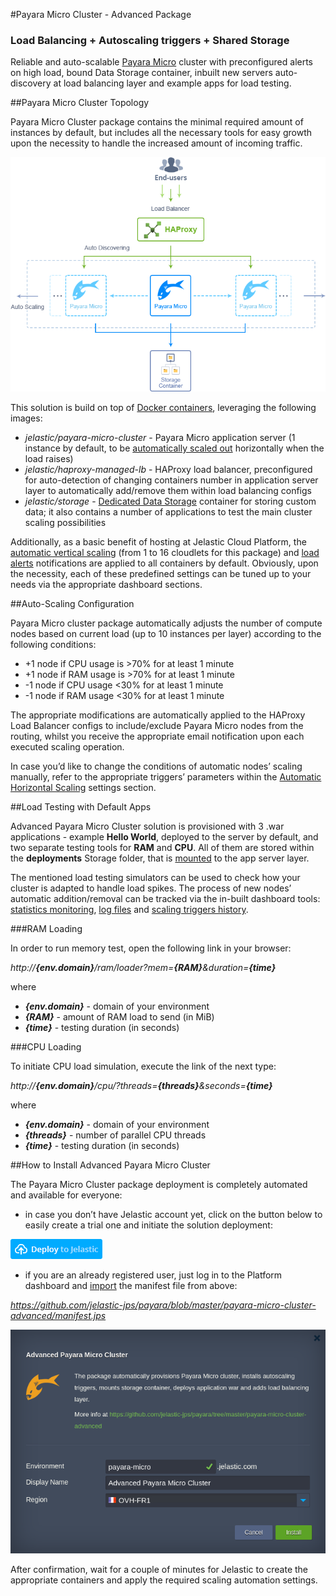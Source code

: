 #Payara Micro Cluster - Advanced Package

### Load Balancing + Autoscaling triggers + Shared Storage 

Reliable and auto-scalable [Payara Micro](http://www.payara.fish/payara_micro) cluster with preconfigured alerts on high load, bound Data Storage container, inbuilt new servers auto-discovery at load balancing layer and example apps for load testing.

##Payara Micro Cluster Topology

Payara Micro Cluster package contains the minimal required amount of instances by default, but includes all the necessary tools for easy growth upon the necessity to handle the increased amount of incoming traffic.

![Payara Micro Cluster Topology](../images/payara-advanced-cluster.png)

This solution is build on top of [Docker containers](https://docs.jelastic.com/dockers-overview), leveraging the following images:
* _jelastic/payara-micro-cluster_ - Payara Micro application server (1 instance by default, to be [automatically scaled out](https://docs.jelastic.com/automatic-horizontal-scaling) horizontally when the load raises)
* _jelastic/haproxy-managed-lb_ - HAProxy load balancer, preconfigured for auto-detection of changing containers number in application server layer to automatically add/remove them within load balancing configs
* _jelastic/storage_ - [Dedicated Data Storage](https://docs.jelastic.com/dedicated-storage) container for storing custom data; it also contains a number of applications to test the main cluster scaling possibilities 

Additionally, as a basic benefit of hosting at Jelastic Cloud Platform, the [automatic vertical scaling](https://docs.jelastic.com/automatic-vertical-scaling) (from 1 to 16 cloudlets for this package) and [load alerts](https://docs.jelastic.com/load-alerts) notifications are applied to all containers by default. Obviously, upon the necessity, each of these predefined settings can be tuned up to your needs via the appropriate dashboard sections.

##Auto-Scaling Configuration

Payara Micro cluster package automatically adjusts the number of compute nodes based on current load (up to 10 instances per layer) according to the following conditions:
* +1 node if CPU usage is >70% for at least 1 minute
* +1 node if RAM usage is >70% for at least 1 minute
* -1 node if CPU usage <30% for at least 1 minute
* -1 node if RAM usage <30% for at least 1 minute

The appropriate modifications are automatically applied to the HAProxy Load Balancer configs to include/exclude Payara Micro nodes from the routing, whilst you receive the appropriate email notification upon each executed scaling operation.

In case you’d like to change the conditions of automatic nodes’ scaling manually, refer to the appropriate triggers’ parameters within the [Automatic Horizontal Scaling](https://docs.jelastic.com/automatic-horizontal-scaling) settings section.

##Load Testing with Default Apps

Advanced Payara Micro Cluster solution is provisioned with 3 .war applications - example **Hello World**, deployed to the server by default, and two separate testing tools for **RAM** and **CPU**. All of them are stored within the **deployments** Storage folder, that is [mounted](https://docs.jelastic.com/mount-points) to the app server layer.

The mentioned load testing simulators can be used to check how your cluster is adapted to handle load spikes. The process of new nodes’ automatic addition/removal can be tracked via the in-built dashboard tools: [statistics monitoring](https://docs.jelastic.com/view-app-statistics), [log files](https://docs.jelastic.com/view-log-files) and [scaling triggers history](https://docs.jelastic.com/automatic-horizontal-scaling#history).

###RAM Loading

In order to run memory test, open the following link in your browser:

_http://**{env.domain}**/ram/loader?mem=**{RAM}**&duration=**{time}**_

where
* _**{env.domain}**_ - domain of your environment
* _**{RAM}**_ - amount of RAM load to send (in MiB)
* _**{time}**_ - testing duration (in seconds)

###CPU Loading

To initiate CPU load simulation, execute the link of the next type:

_http://**{env.domain}**/cpu/?threads=**{threads}**&seconds=**{time}**_

where
* _**{env.domain}**_ - domain of your environment
* _**{threads}**_ - number of parallel CPU threads
* _**{time}**_ - testing duration (in seconds)

##How to Install Advanced Payara Micro Cluster

The Payara Micro Cluster package deployment is completely automated and available for everyone:
* in case you don’t have Jelastic account yet, click on the button below to easily create a trial one and initiate the solution deployment:

[![Deploy](../images/deploy-to-jelastic.png)](https://jelastic.com/install-application/?manifest=https://raw.githubusercontent.com/jelastic-jps/payara/master/payara-micro-cluster-advanced/manifest.jps)


* if you are an already registered user, just log in to the Platform dashboard and [import](https://docs.jelastic.com/environment-import) the manifest file from above:

_https://github.com/jelastic-jps/payara/blob/master/payara-micro-cluster-advanced/manifest.jps_

![Advanced Payara Micro Installation](../images/payara-install-cluster.png)


After confirmation, wait for a couple of minutes for Jelastic to create the appropriate containers and apply the required scaling automation settings.

